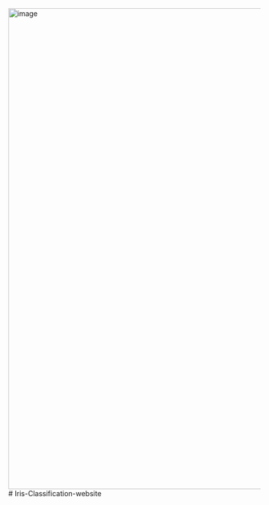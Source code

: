 <img width="960" alt="image" src="https://github.com/user-attachments/assets/fec98bf9-27ba-4ed9-9125-0271f3b869dc" />
# Iris-Classification-website

